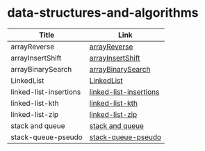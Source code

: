 # data-structures-and-algorithms


| Title                  | Link                                                       |
|------------------------|------------------------------------------------------------|
| arrayReverse           | [arrayReverse](./arrayReverse/ArrayReverse.md)             |
| arrayInsertShift       | [arrayInsertShift](./ArrayInsertShift/ArrayInsertShift.md) |
| arrayBinarySearch      | [arrayBinarySearch](./arrayBS/ArrayBS.md)                  |
| LinkedList             | [LinkedList](./LinkedList/LinkedList.md)                   |
| linked-list-insertions | [linked-list-insertions](./LinkedList/insertions.md)       |
| linked-list-kth        | [linked-list-kth](./LinkedList/kth.md)                     |
| linked-list-zip        | [linked-list-zip](./LinkedList/zipLists.md)                |
| stack and queue        | [stack and queue](./LinkedList/stack-and-queue.md)         |
| stack-queue-pseudo        | [stack-queue-pseudo](./LinkedList/stack-queue-pseudo.md)         |